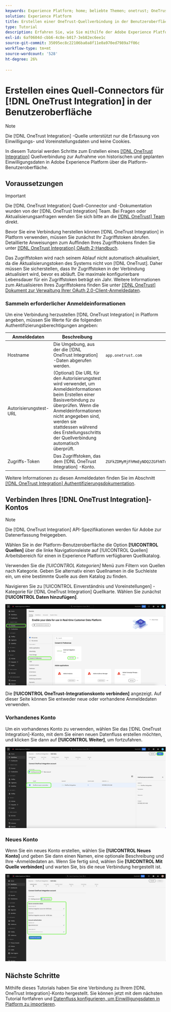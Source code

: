 ```yaml
---
keywords: Experience Platform; home; beliebte Themen; onetrust; OneTrust
solution: Experience Platform
title: Erstellen einer OneTrust-Quellverbindung in der Benutzeroberfläche
type: Tutorial
description: Erfahren Sie, wie Sie mithilfe der Adobe Experience Platform-Benutzeroberfläche eine OneTrust-Quellverbindung erstellen.
exl-id: 6af0604d-cbb6-4c8e-b017-3eb82ec6ee1c
source-git-commit: 35095ec8c22106ba0a8f11e0a970ed7989a7f06c
workflow-type: tm+mt
source-wordcount: '528'
ht-degree: 26%

---
```


# Erstellen eines Quell-Connectors für [!DNL OneTrust Integration] in der Benutzeroberfläche

>[!NOTE]
>
>Die [!DNL OneTrust Integration] -Quelle unterstützt nur die Erfassung von Einwilligungs- und Voreinstellungsdaten und keine Cookies.

In diesem Tutorial werden Schritte zum Erstellen eines [[!DNL OneTrust Integration]](https://my.onetrust.com/s/contactsupport?language=en_US) Quellverbindung zur Aufnahme von historischen und geplanten Einwilligungsdaten in Adobe Experience Platform über die Platform-Benutzeroberfläche.

## Voraussetzungen

>[!IMPORTANT]
>
>Die [!DNL OneTrust Integration] Quell-Connector und -Dokumentation wurden von der [!DNL OneTrust Integration] Team. Bei Fragen oder Aktualisierungsanfragen wenden Sie sich bitte an die [[!DNL OneTrust] Team](https://my.onetrust.com/s/contactsupport?language=en_US) direkt.

Bevor Sie eine Verbindung herstellen können [!DNL OneTrust Integration] in Platform verwenden, müssen Sie zunächst Ihr Zugriffstoken abrufen. Detaillierte Anweisungen zum Auffinden Ihres Zugriffstokens finden Sie unter [[!DNL OneTrust Integration] OAuth 2-Handbuch](https://developer.onetrust.com/docs/api-docs-v3/b3A6MjI4OTUyOTc-generate-access-token).

Das Zugriffstoken wird nach seinem Ablauf nicht automatisch aktualisiert, da die Aktualisierungstoken des Systems nicht von [!DNL OneTrust]. Daher müssen Sie sicherstellen, dass Ihr Zugriffstoken in der Verbindung aktualisiert wird, bevor es abläuft. Die maximale konfigurierbare Lebensdauer für ein Zugriffstoken beträgt ein Jahr. Weitere Informationen zum Aktualisieren Ihres Zugriffstokens finden Sie unter [[!DNL OneTrust] Dokument zur Verwaltung Ihrer OAuth 2.0-Client-Anmeldedaten](https://developer.onetrust.com/docs/documentation/ZG9jOjIyODk1MTUw-managing-o-auth-2-0-client-credentials).

### Sammeln erforderlicher Anmeldeinformationen

Um eine Verbindung herzustellen [!DNL OneTrust Integration] in Platform angeben, müssen Sie Werte für die folgenden Authentifizierungsberechtigungen angeben:

| Anmeldedaten | Beschreibung | Beispiel |
| --- | --- | --- |
| Hostname | Die Umgebung, aus der die [!DNL OneTrust Integration] -Daten abgerufen werden. | `app.onetrust.com` |
| Autorisierungstest-URL | (Optional) Die URL für den Autorisierungstest wird verwendet, um Anmeldeinformationen beim Erstellen einer Basisverbindung zu überprüfen. Wenn die Anmeldeinformationen nicht angegeben sind, werden sie stattdessen während des Erstellungsschritts der Quellverbindung automatisch überprüft. |  |
| Zugriffs-Token | Das Zugriffstoken, das dem [!DNL OneTrust Integration] -Konto. | `ZGFkZDMyMjFhMmEyNDQ2ZGFhNTdkZjNkZjFmM2IyOWE6QjlUSERVUTNjOFVsRmpEZTJ6Vk9oRnF3Sk8xNlNtcm4=` |

Weitere Informationen zu diesen Anmeldedaten finden Sie im Abschnitt [[!DNL OneTrust Integration] Authentifizierungsdokumentation](https://developer.onetrust.com/docs/api-docs-v3/b3A6MjI4OTUyOTc-generate-access-token).

## Verbinden Ihres [!DNL OneTrust Integration]-Kontos

>[!NOTE]
>
>Die [!DNL OneTrust Integration] API-Spezifikationen werden für Adobe zur Datenerfassung freigegeben.

Wählen Sie in der Platform-Benutzeroberfläche die Option **[!UICONTROL Quellen]** über die linke Navigationsleiste auf [!UICONTROL Quellen] Arbeitsbereich für einen in Experience Platform verfügbaren Quellkatalog.

Verwenden Sie die *[!UICONTROL Kategorien]* Menü zum Filtern von Quellen nach Kategorie. Geben Sie alternativ einen Quellnamen in die Suchleiste ein, um eine bestimmte Quelle aus dem Katalog zu finden.

Navigieren Sie zu [!UICONTROL Einverständnis und Voreinstellungen] -Kategorie für [!DNL OneTrust Integration] Quellkarte. Wählen Sie zunächst **[!UICONTROL Daten hinzufügen]**.

![Der Quellenkatalog der Experience Platform-Benutzeroberfläche.](../../../../images/tutorials/create/onetrust/catalog.png)

Die **[!UICONTROL OneTrust-Integrationskonto verbinden]** angezeigt. Auf dieser Seite können Sie entweder neue oder vorhandene Anmeldedaten verwenden.

### Vorhandenes Konto

Um ein vorhandenes Konto zu verwenden, wählen Sie das [!DNL OneTrust Integration]-Konto, mit dem Sie einen neuen Datenfluss erstellen möchten, und klicken Sie dann auf **[!UICONTROL Weiter]**, um fortzufahren.

![Der vorhandene Schritt zur Kontoauthentifizierung im Ursprungs-Workflow.](../../../../images/tutorials/create/onetrust/existing.png)

### Neues Konto

Wenn Sie ein neues Konto erstellen, wählen Sie **[!UICONTROL Neues Konto]** und geben Sie dann einen Namen, eine optionale Beschreibung und Ihre -Anmeldedaten an. Wenn Sie fertig sind, wählen Sie **[!UICONTROL Mit Quelle verbinden]** und warten Sie, bis die neue Verbindung hergestellt ist.

![Der neue Schritt zur Kontoauthentifizierung im Ursprungs-Workflow.](../../../../images/tutorials/create/onetrust/new.png)

## Nächste Schritte

Mithilfe dieses Tutorials haben Sie eine Verbindung zu Ihrem [!DNL OneTrust Integration]-Konto hergestellt. Sie können jetzt mit dem nächsten Tutorial fortfahren und [Datenfluss konfigurieren, um Einwilligungsdaten in Platform zu importieren](../../dataflow/consent-and-preferences.md).
